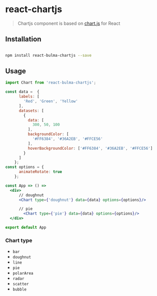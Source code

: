 # react-chartjs
>Chartjs component is based on [chart.js](http://www.chartjs.org) for React

## Installation

```bash

npm install react-bulma-chartjs --save
```

## Usage

```jsx
import Chart from 'react-bulma-chartjs';

const data =  {
      labels: [
        'Red', 'Green', 'Yellow'
      ],
      datasets: [
        {
          data: [
            300, 50, 100
          ],
          backgroundColor: [
            '#FF6384', '#36A2EB', '#FFCE56'
          ],
          hoverBackgroundColor: ['#FF6384', '#36A2EB', '#FFCE56']
        }
      ]
    };
const options = {
      animateRotate: true
    };

const App => () =>
  <div>
      // doughnut
      <Chart type={'doughnut'} data={data} options={options}/>

      // pie
        <Chart type={'pie'} data={data} options={options}/>
  </div>

export default App
```

### Chart type
- `bar`
- `doughnut`
- `line`
- `pie`
- `polarArea`
- `radar`
- `scatter`
- `bubble`
